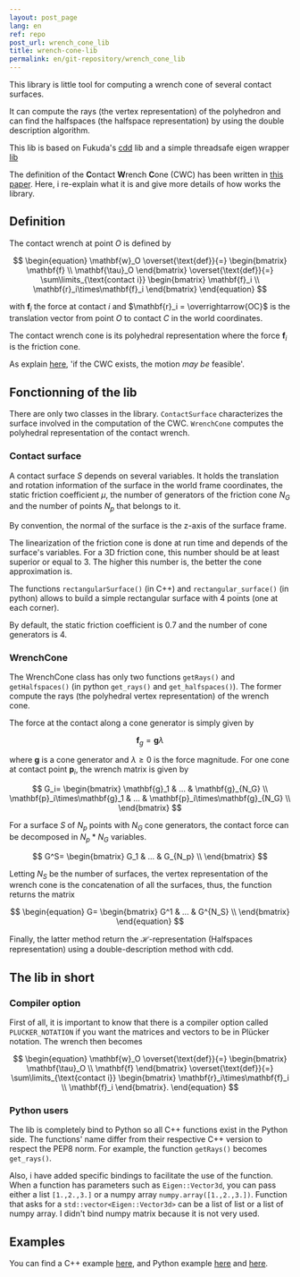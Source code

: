 ```yaml
---
layout: post_page
lang: en
ref: repo
post_url: wrench_cone_lib
title: wrench-cone-lib
permalink: en/git-repository/wrench_cone_lib
---
```


This library is little tool for computing a wrench cone of several contact surfaces.

It can compute the rays (the vertex representation) of the polyhedron and can find the halfspaces (the halfspace representation) by using the double description algorithm.

This lib is based on Fukuda's [cdd](https://www.inf.ethz.ch/personal/fukudak/cdd_home/) lib and a simple threadsafe eigen wrapper [lib](https://github.com/vsamy/eigen-cdd)
<!--more-->

The definition of the **C**ontact **W**rench **C**one (CWC) has been written in [this paper](https://scaron.info/papers/journal/caron-tro-2016.pdf). Here, i re-explain what it is and give more details of how works the library.

## Definition
The contact wrench at point $O$ is defined by

$$
\begin{equation}
    \mathbf{w}_O \overset{\text{def}}{=} 
    \begin{bmatrix}
        \mathbf{f} \\
        \mathbf{\tau}_O
    \end{bmatrix}
    \overset{\text{def}}{=} 
    \sum\limits_{\text{contact i}}
    \begin{bmatrix}
        \mathbf{f}_i \\
        \mathbf{r}_i\times\mathbf{f}_i
    \end{bmatrix}
\end{equation}
$$

with $\mathbf{f}_i$ the force at contact $i$ and $\mathbf{r}_i = \overrightarrow{OC}$ is the translation vector from point $O$ to contact $C$ in the world coordinates.

The contact wrench cone is its polyhedral representation where the force $\mathbf{f}_i$ is the friction cone.

As explain [here](https://scaron.info/teaching/contact-stability.html), 'if the CWC exists, the motion *may be* feasible'.

## Fonctionning of the lib
There are only two classes in the library. `ContactSurface` characterizes the surface involved in the computation of the CWC. `WrenchCone` computes the polyhedral representation of the contact wrench.

### Contact surface
A contact surface $S$ depends on several variables.
It holds the translation and rotation information of the surface in the world frame coordinates, the static friction coefficient $\mu$, the number of generators of the friction cone $N_G$ and the number of points $N_p$ that belongs to it.

By convention, the normal of the surface is the z-axis of the surface frame.

The linearization of the friction cone is done at run time and depends of the surface's variables. For a 3D friction cone, this number should be at least superior or equal to 3. The higher this number is, the better the cone approximation is.

The functions `rectangularSurface()` (in C++) and `rectangular_surface()` (in python) allows to build a simple rectangular surface with 4 points (one at each corner).

By default, the static friction coefficient is 0.7 and the number of cone generators is 4.

### WrenchCone
The WrenchCone class has only two functions `getRays()` and `getHalfspaces()` (in python `get_rays()` and `get_halfspaces()`).
The former compute the rays (the polyhedral vertex representation) of the wrench cone.

The force at the contact along a cone generator is simply given by

$$
\begin{equation}
    \mathbf{f}_g = \mathbf{g}\lambda
\end{equation}
$$

where $\mathbf{g}$ is a cone generator and $\lambda \geq 0$ is the force magnitude. 
For one cone at contact point $\mathbf{p}_i$, the wrench matrix is given by

$$
G_i=
\begin{bmatrix}
    \mathbf{g}_1 & ... & \mathbf{g}_{N_G} \\
    \mathbf{p}_i\times\mathbf{g}_1 & ... & \mathbf{p}_i\times\mathbf{g}_{N_G} \\
\end{bmatrix}
$$

For a surface $S$ of $N_p$ points with $N_G$ cone generators, the contact force can be decomposed in $N_p*N_G$ variables.

$$
G^S=
\begin{bmatrix}
    G_1 & ... & G_{N_p} \\
\end{bmatrix}
$$

Letting $N_S$ be the number of surfaces, the vertex representation of the wrench cone is the concatenation of all the surfaces, thus, the function returns the matrix

$$
\begin{equation}
G=
\begin{bmatrix}
    G^1 & ... & G^{N_S} \\
\end{bmatrix}
\end{equation}
$$

Finally, the latter method return the $\mathcal{H}$-representation (Halfspaces representation) using a double-description method with cdd.

## The lib in short
### Compiler option
First of all, it is important to know that there is a compiler option called `PLUCKER_NOTATION` if you want the matrices and vectors to be in Plücker notation.
The wrench then becomes

$$
\begin{equation}
    \mathbf{w}_O \overset{\text{def}}{=} 
    \begin{bmatrix}
        \mathbf{\tau}_O \\
        \mathbf{f}
    \end{bmatrix}
    \overset{\text{def}}{=} 
    \sum\limits_{\text{contact i}}
    \begin{bmatrix}
        \mathbf{r}_i\times\mathbf{f}_i \\
        \mathbf{f}_i
    \end{bmatrix}.
\end{equation}
$$

### Python users
The lib is completely bind to Python so all C++ functions exist in the Python side.
The functions' name differ from their respective C++ version to respect the PEP8 norm.
For example, the function `getRays()` becomes `get_rays()`.

Also, i have added specific bindings to facilitate the use of the function.
When a function has parameters such as `Eigen::Vector3d`, you can pass either a list `[1.,2.,3.]` or a numpy array `numpy.array([1.,2.,3.])`.
Function that asks for a `std::vector<Eigen::Vector3d>` can be a list of list or a list of numpy array.
I didn't bind numpy matrix because it is not very used.

## Examples
You can find a C++ example [here](https://github.com/vsamy/wrench-cone-lib/blob/integration/apps/WrenchConeLibPerf/example.cpp), and Python example [here](https://github.com/vsamy/wrench-cone-lib/blob/integration/share/script/pyWrenchConeLibPerf/pyPerf.py) and [here](https://github.com/stephane-caron/pymanoid/blob/master/examples/wrench_cone.py).
